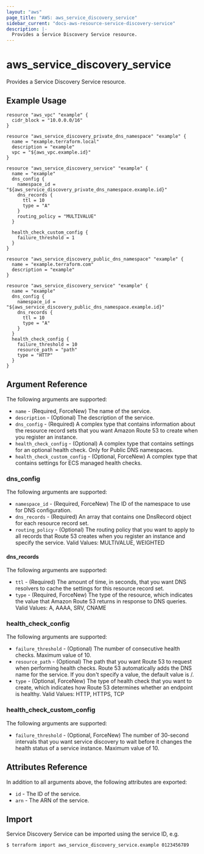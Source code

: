 ```yaml
---
layout: "aws"
page_title: "AWS: aws_service_discovery_service"
sidebar_current: "docs-aws-resource-service-discovery-service"
description: |-
  Provides a Service Discovery Service resource.
---
```


# aws_service_discovery_service

Provides a Service Discovery Service resource.

## Example Usage

```hcl
resource "aws_vpc" "example" {
  cidr_block = "10.0.0.0/16"
}

resource "aws_service_discovery_private_dns_namespace" "example" {
  name = "example.terraform.local"
  description = "example"
  vpc = "${aws_vpc.example.id}"
}

resource "aws_service_discovery_service" "example" {
  name = "example"
  dns_config {
    namespace_id = "${aws_service_discovery_private_dns_namespace.example.id}"
    dns_records {
      ttl = 10
      type = "A"
    }
    routing_policy = "MULTIVALUE"
  }

  health_check_custom_config {
    failure_threshold = 1
  }
}
```

```hcl
resource "aws_service_discovery_public_dns_namespace" "example" {
  name = "example.terraform.com"
  description = "example"
}

resource "aws_service_discovery_service" "example" {
  name = "example"
  dns_config {
    namespace_id = "${aws_service_discovery_public_dns_namespace.example.id}"
    dns_records {
      ttl = 10
      type = "A"
    }
  }
  health_check_config {
    failure_threshold = 10
    resource_path = "path"
    type = "HTTP"
  }
}
```

## Argument Reference

The following arguments are supported:

* `name` - (Required, ForceNew) The name of the service.
* `description` - (Optional) The description of the service.
* `dns_config` - (Required) A complex type that contains information about the resource record sets that you want Amazon Route 53 to create when you register an instance.
* `health_check_config` - (Optional) A complex type that contains settings for an optional health check. Only for Public DNS namespaces.
* `health_check_custom_config` - (Optional, ForceNew) A complex type that contains settings for ECS managed health checks.

### dns_config

The following arguments are supported:

* `namespace_id` - (Required, ForceNew) The ID of the namespace to use for DNS configuration.
* `dns_records` - (Required) An array that contains one DnsRecord object for each resource record set.
* `routing_policy` - (Optional) The routing policy that you want to apply to all records that Route 53 creates when you register an instance and specify the service. Valid Values: MULTIVALUE, WEIGHTED

#### dns_records

The following arguments are supported:

* `ttl` - (Required) The amount of time, in seconds, that you want DNS resolvers to cache the settings for this resource record set.
* `type` - (Required, ForceNew) The type of the resource, which indicates the value that Amazon Route 53 returns in response to DNS queries. Valid Values: A, AAAA, SRV, CNAME

### health_check_config

The following arguments are supported:

* `failure_threshold` - (Optional) The number of consecutive health checks. Maximum value of 10.
* `resource_path` - (Optional) The path that you want Route 53 to request when performing health checks. Route 53 automatically adds the DNS name for the service. If you don't specify a value, the default value is /.
* `type` - (Optional, ForceNew) The type of health check that you want to create, which indicates how Route 53 determines whether an endpoint is healthy. Valid Values: HTTP, HTTPS, TCP

### health_check_custom_config

The following arguments are supported:

* `failure_threshold` - (Optional, ForceNew) The number of 30-second intervals that you want service discovery to wait before it changes the health status of a service instance.  Maximum value of 10.

## Attributes Reference

In addition to all arguments above, the following attributes are exported:

* `id` - The ID of the service.
* `arn` - The ARN of the service.

## Import

Service Discovery Service can be imported using the service ID, e.g.

```
$ terraform import aws_service_discovery_service.example 0123456789
```
